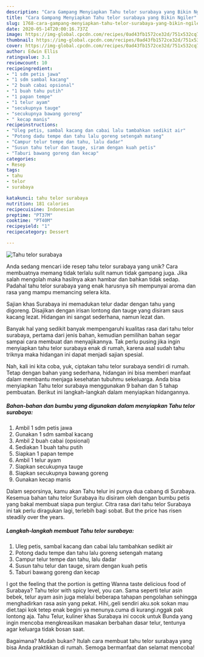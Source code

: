 ```yaml
---
description: "Cara Gampang Menyiapkan Tahu telor surabaya yang Bikin Ngiler"
title: "Cara Gampang Menyiapkan Tahu telor surabaya yang Bikin Ngiler"
slug: 1768-cara-gampang-menyiapkan-tahu-telor-surabaya-yang-bikin-ngiler
date: 2020-05-14T20:00:16.737Z
image: https://img-global.cpcdn.com/recipes/0ad43fb1572ce32d/751x532cq70/tahu-telor-surabaya-foto-resep-utama.jpg
thumbnail: https://img-global.cpcdn.com/recipes/0ad43fb1572ce32d/751x532cq70/tahu-telor-surabaya-foto-resep-utama.jpg
cover: https://img-global.cpcdn.com/recipes/0ad43fb1572ce32d/751x532cq70/tahu-telor-surabaya-foto-resep-utama.jpg
author: Edwin Ellis
ratingvalue: 3.1
reviewcount: 10
recipeingredient:
- "1 sdm petis jawa"
- "1 sdm sambal kacang"
- "2 buah cabai opsional"
- "1 buah tahu putih"
- "1 papan tempe"
- "1 telur ayam"
- "secukupnya tauge"
- "secukupnya bawang goreng"
- " kecap manis"
recipeinstructions:
- "Uleg petis, sambal kacang dan cabai lalu tambahkan sedikit air"
- "Potong dadu tempe dan tahu lalu goreng setengah matang"
- "Campur telur tempe dan tahu, lalu dadar"
- "Susun tahu telur dan tauge, siram dengan kuah petis"
- "Taburi bawang goreng dan kecap"
categories:
- Resep
tags:
- tahu
- telor
- surabaya

katakunci: tahu telor surabaya 
nutrition: 181 calories
recipecuisine: Indonesian
preptime: "PT37M"
cooktime: "PT40M"
recipeyield: "1"
recipecategory: Dessert

---
```



![Tahu telor surabaya](https://img-global.cpcdn.com/recipes/0ad43fb1572ce32d/751x532cq70/tahu-telor-surabaya-foto-resep-utama.jpg)

Anda sedang mencari ide resep tahu telor surabaya yang unik? Cara membuatnya memang tidak terlalu sulit namun tidak gampang juga. Jika salah mengolah maka hasilnya akan hambar dan bahkan tidak sedap. Padahal tahu telor surabaya yang enak harusnya sih mempunyai aroma dan rasa yang mampu memancing selera kita.

Sajian khas Surabaya ini memadukan telur dadar dengan tahu yang digoreng. Disajikan dengan irisan lontong dan tauge yang disiram saus kacang lezat. Hidangan ini sangat sederhana, namun lezat dan.

Banyak hal yang sedikit banyak mempengaruhi kualitas rasa dari tahu telor surabaya, pertama dari jenis bahan, kemudian pemilihan bahan segar sampai cara membuat dan menyajikannya. Tak perlu pusing jika ingin menyiapkan tahu telor surabaya enak di rumah, karena asal sudah tahu triknya maka hidangan ini dapat menjadi sajian spesial.


Nah, kali ini kita coba, yuk, ciptakan tahu telor surabaya sendiri di rumah. Tetap dengan bahan yang sederhana, hidangan ini bisa memberi manfaat dalam membantu menjaga kesehatan tubuhmu sekeluarga. Anda bisa menyiapkan Tahu telor surabaya menggunakan 9 bahan dan 5 tahap pembuatan. Berikut ini langkah-langkah dalam menyiapkan hidangannya.

<!--inarticleads1-->

##### Bahan-bahan dan bumbu yang digunakan dalam menyiapkan Tahu telor surabaya:

1. Ambil 1 sdm petis jawa
1. Gunakan 1 sdm sambal kacang
1. Ambil 2 buah cabai (opsional)
1. Sediakan 1 buah tahu putih
1. Siapkan 1 papan tempe
1. Ambil 1 telur ayam
1. Siapkan secukupnya tauge
1. Siapkan secukupnya bawang goreng
1. Gunakan  kecap manis


Dalam seporsinya, kamu akan Tahu telur ini punya dua cabang di Surabaya. Kesemua bahan tahu telor Surabaya itu disiram oleh dengan bumbu petis yang bakal membuat siapa pun tergiur. Citra rasa dari tahu telor Surabaya ini tak perlu diragukan lagi, terlebih bagi sobat. But the price has risen steadily over the years. 

<!--inarticleads2-->

##### Langkah-langkah membuat Tahu telor surabaya:

1. Uleg petis, sambal kacang dan cabai lalu tambahkan sedikit air
1. Potong dadu tempe dan tahu lalu goreng setengah matang
1. Campur telur tempe dan tahu, lalu dadar
1. Susun tahu telur dan tauge, siram dengan kuah petis
1. Taburi bawang goreng dan kecap


I got the feeling that the portion is getting Wanna taste delicious food of Surabaya? Tahu telor with spicy level, you can. Sama seperti telur asin bebek, telur ayam asin juga melalui beberapa tahapan pengolahan sehingga menghadirkan rasa asin yang pekat. Hihi,.geli sendiri aku.sok sokan mau diet.tapi kok tetep enak begini ya menunya.cuma di kurangi.nggak pak lontong aja. Tahu Telur, kuliner khas Surabaya ini cocok untuk Bunda yang ingin mencoba mengkreasikan masakan berbahan dasar telur, tentunya agar keluarga tidak bosan saat. 

Bagaimana? Mudah bukan? Itulah cara membuat tahu telor surabaya yang bisa Anda praktikkan di rumah. Semoga bermanfaat dan selamat mencoba!
